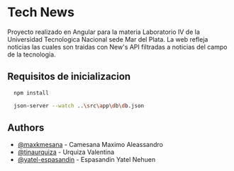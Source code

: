 # Tech News

Proyecto realizado en Angular para la materia Laboratorio IV de la Universidad Tecnologica Nacional sede Mar del Plata.
La web refleja noticias las cuales son traidas con New's API filtradas a noticias del campo de la tecnologia.

## Requisitos de inicializacion

```bash
  npm install
```
```bash
  json-server --watch ..\src\app\db\db.json
```
## Authors

- [@maxkmesana](https://github.com/maxkmesana) - Camesana Maximo Aleassandro
- [@tinaurquiza](https://github.com/valentinaurquiza) - Urquiza Valentina
- [@yatel-espasandin](https://github.com/yatel-espasandin) - Espasandin Yatel Nehuen
